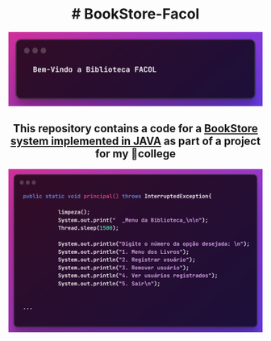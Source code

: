 <h1 align="center"># BookStore-Facol</h1>

![Project2](images/principal2.png)

<h2 align="center">
This repository contains a code for a <a href="Project/Main.java">BookStore system implemented in JAVA</a> as part of a project for my 🏫college
</h2>

<div>
  
![Project](images/principal.png)

</div>
